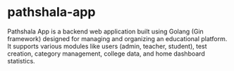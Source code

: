 # pathshala-app
Pathshala App is a backend web application built using Golang (Gin framework) designed for managing and organizing an educational platform. It supports various modules like users (admin, teacher, student), test creation, category management, college data, and home dashboard statistics.
